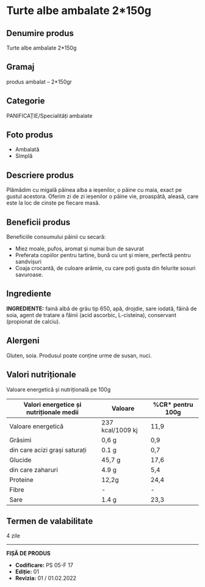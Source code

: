 # Turte albe ambalate 2*150g

## Denumire produs
Turte albe ambalate 2*150g

## Gramaj
produs ambalat – 2*150gr

## Categorie
PANIFICAȚIE/Specialități ambalate

## Foto produs
- Ambalată
- Simplă


## Descriere produs
Plămădim cu migală pâinea alba a ieșenilor, o pâine cu maia, exact pe gustul acestora. Oferim zi de zi ieșenilor o pâine vie, proaspătă, aleasă, care este la loc de cinste pe fiecare masă.

## Beneficii produs
Beneficiile consumului pâinii cu secară:

- Miez moale, pufos, aromat și numai bun de savurat
- Preferata copiilor pentru tartine, bună cu unt și miere, perfectă pentru sandvișuri
- Coaja crocantă, de culoare arămie, cu care poți gusta din felurite sosuri savuroase.


## Ingrediente
**INGREDIENTE:** faină albă de grâu tip 650, apă, drojdie, sare iodată, făină de soia, agent de tratare a făinii (acid ascorbic, L-cisteina), conservant (propionat de calciu).

## Alergeni
Gluten, soia. Produsul poate conține urme de susan, nuci.

## Valori nutriționale
Valoare energetică și nutrițională pe 100g

| Valori energetice și nutriționale medii | Valoare | %CR* pentru 100g |
|-----------------------------------------|------------------|-------------------|
| Valoare energetică                      | 237 kcal/1009 kj  | 11,9            |
| Grăsimi                                 | 0,6 g            | 0,9             |
| din care acizi grași saturați           | 0.1 g            | 0,7             |
| Glucide                                 | 45,7 g           | 17,6            |
| din care zaharuri                       | 4.9 g            | 5,4             |
| Proteine                                | 12,2g            | 24,4            |
| Fibre                                   | -                | -               |
| Sare                                    | 1.4 g            | 23,3            |

## Termen de valabilitate
4 zile

---
**FIȘĂ DE PRODUS**
- **Codificare:** PS 05-F 17
- **Ediție:** 01
- **Revizia:** 01 / 01.02.2022
